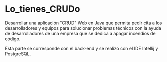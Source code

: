 # Lo_tienes_CRUDo
Desarrollar una aplicación "CRUD" Web en Java que permita pedir cita a los desarrolladores y equipos para solucionar problemas técnicos con la ayuda de desarrolladores de una empresa que se dedica a apagar incendios de código.

Esta parte se corresponde con el back-end y se realizó con el IDE Intellij y PostgreSQL. 
